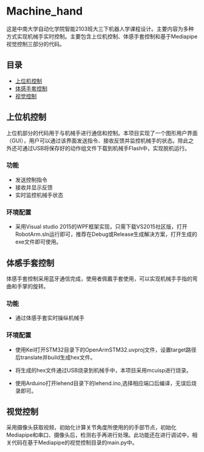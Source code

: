 # Machine_hand

这是中南大学自动化学院智能2103班大三下机器人学课程设计。主要内容为多种方式实现机械手实时控制。主要包含上位机控制、体感手套控制和基于Mediapipe视觉控制三部分的代码。

## 目录

- [上位机控制](#上位机控制)
- [体感手套控制](#体感手套控制)
- [视觉控制](#视觉控制)

## 上位机控制

上位机部分的代码用于与机械手进行通信和控制。本项目实现了一个图形用户界面（GUI），用户可以通过该界面发送指令、接收反馈并监控机械手的状态。除此之外还可通过USB将保存好的动作组文件下载到机械手Flash中，实现脱机运行。

### 功能

- 发送控制指令
- 接收并显示反馈
- 实时监控机械手状态

### 环境配置

- 采用Visual studio 2015的WPF框架实现，只需下载VS2015社区版，打开RobotArm.sln运行即可，推荐在Debug或Release生成解决方案，打开生成的exe文件即可使用。


## 体感手套控制

体感手套控制采用蓝牙通信完成，使用者佩戴手套使用，可以实现机械手手指的弯曲和手掌的旋转。

### 功能

- 通过体感手套实时操纵机械手

### 环境配置

- 使用Keil打开STM32目录下的OpenArmSTM32.uvproj文件，设置target路径后translate并build生成hex文件。

- 将生成的hex文件通过USB烧录到机械手中，本项目采用mcuisp进行烧录。

- 使用Arduino打开lehend目录下的lehend.ino,选择相应端口后编译，无误后烧录即可。

## 视觉控制

采用摄像头获取视频，初始化计算关节角度所使用的的手部节点，初始化Mediapipe和串口、摄像头后，检测右手再进行处理。此功能还在进行调试中，相关代码在基于Mediapipe的视觉控制目录的main.py中。
